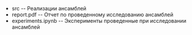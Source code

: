 * src -- Реализации ансамблей
* report.pdf -- Отчет по проведенному исследованию ансамблей
* experiments.ipynb -- Эксперименты проведенные при исследовании ансамблей
